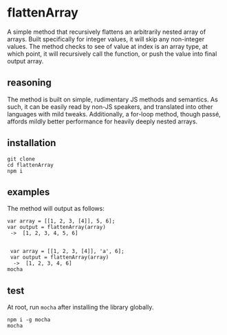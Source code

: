 flattenArray
========

A simple method that recursively flattens an arbitrarily nested array of arrays. Built specifically for integer values, it will skip any non-integer values. The method checks to see of value at index is an array type, at which point, it will recursively call the function, or push the value into final output array.

## reasoning

The method is built on simple, rudimentary JS methods and semantics. As such, it can be easily read by non-JS speakers, and translated into other languages with mild tweaks. Additionally, a for-loop method, though passé, affords mildly better performance for heavily deeply nested arrays.  

## installation

```
git clone
cd flattenArray
npm i
```

## examples

The method will output as follows:

```
var array = [[1, 2, 3, [4]], 5, 6];
var output = flattenArray(array)
 ->  [1, 2, 3, 4, 5, 6]


 var array = [[1, 2, 3, [4]], 'a', 6];
 var output = flattenArray(array)
  ->  [1, 2, 3, 4, 6]
mocha
```

## test

At root, run `mocha` after installing the library globally.

```
npm i -g mocha
mocha
```
